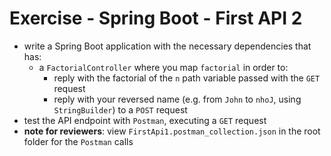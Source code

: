 
# Exercise - Spring Boot - First API 2
* write a Spring Boot application with the necessary dependencies that has:
    * a `FactorialController` where you map `factorial` in order to:
        * reply with the factorial of the `n` path variable passed with the `GET` request
        * reply with your reversed name (e.g. from `John` to `nhoJ`, using `StringBuilder`) to a `POST` request
* test the API endpoint with `Postman`, executing a `GET` request
* **note for reviewers**: view `FirstApi1.postman_collection.json` in the root folder for the `Postman` calls